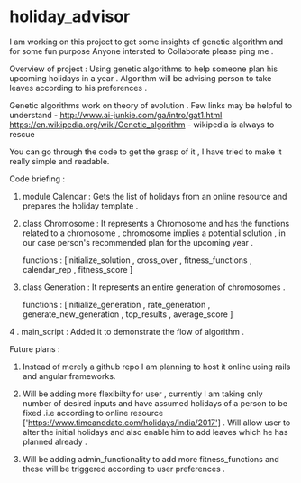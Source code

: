 # holiday_advisor

I am working on this project to get some insights of genetic algorithm and  for some fun purpose
Anyone intersted to Collaborate please ping me .

Overview of project :
  Using genetic algorithms to help someone plan his upcoming holidays in a year . 
  Algorithm will be advising person to take leaves according to his preferences . 

Genetic algorithms work on theory of evolution .
  Few links may be helpful to understand - 
  http://www.ai-junkie.com/ga/intro/gat1.html
  https://en.wikipedia.org/wiki/Genetic_algorithm - wikipedia is always to rescue


You can go through the code to get the grasp of it , I have tried to make it really simple and readable.


Code briefing : 
  
 1. module Calendar :  Gets the list of holidays from an online resource and prepares the holiday template .

 2. class Chromosome : It represents a Chromosome and has the functions related to a chromosome , chromosome implies a potential solution , in our case person's recommended plan for the upcoming year . 

    functions  : [initialize_solution , cross_over , fitness_functions , calendar_rep , fitness_score ]


  3. class Generation : It represents an entire generation of chromosomes .

     functions : [initialize_generation , rate_generation , generate_new_generation , top_results , average_score ]

  4 . main_script : Added it to demonstrate the flow of algorithm .


Future plans : 

1. Instead of merely a github repo I am planning to host it online using rails and angular frameworks.

2. Will be adding more flexibilty for user , currently I am taking only number of desired inputs and have assumed holidays of a person to be fixed .i.e according to online resource ['https://www.timeanddate.com/holidays/india/2017']  .
Will allow user to alter the initial holidays and also enable him to add leaves which he has planned already .

3. Will be adding admin_functionality to add more fitness_functions and these will be triggered according to user preferences .


